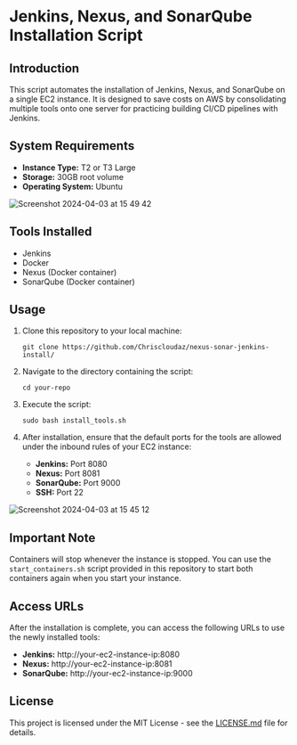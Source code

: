# Jenkins, Nexus, and SonarQube Installation Script

## Introduction

This script automates the installation of Jenkins, Nexus, and SonarQube on a single EC2 instance. It is designed to save costs on AWS by consolidating multiple tools onto one server for practicing building CI/CD pipelines with Jenkins.

## System Requirements

-   **Instance Type:** T2 or T3 Large
-   **Storage:** 30GB root volume
-   **Operating System:** Ubuntu

![Screenshot 2024-04-03 at 15 49 42](https://github.com/Chriscloudaz/nexus-sonar-jenkins-install/assets/142612223/b9027ea7-cb05-4f93-b0a7-c3c08cedc852)


## Tools Installed
-   Jenkins
-   Docker
-   Nexus (Docker container)
-   SonarQube (Docker container)

## Usage

1.  Clone this repository to your local machine:
    
    ```git clone https://github.com/Chriscloudaz/nexus-sonar-jenkins-install/``` 
    
2.  Navigate to the directory containing the script:
    
    `cd your-repo` 
    
3.  Execute the script:
    
    `sudo bash install_tools.sh` 
    
4.  After installation, ensure that the default ports for the tools are allowed under the inbound rules of your EC2 instance:
    
    -   **Jenkins:** Port 8080
    -   **Nexus:** Port 8081
    -   **SonarQube:** Port 9000
    -   **SSH:** Port 22 

![Screenshot 2024-04-03 at 15 45 12](https://github.com/Chriscloudaz/nexus-sonar-jenkins-install/assets/142612223/99467a8a-90c8-4b2d-8b9a-53802b1912e2)


## Important Note

Containers will stop whenever the instance is stopped. You can use the `start_containers.sh` script provided in this repository to start both containers again when you start your instance.

## Access URLs

After the installation is complete, you can access the following URLs to use the newly installed tools:

-   **Jenkins:** http://your-ec2-instance-ip:8080
-   **Nexus:** http://your-ec2-instance-ip:8081
-   **SonarQube:** http://your-ec2-instance-ip:9000

## License

This project is licensed under the MIT License - see the [LICENSE.md](https://chat.openai.com/c/LICENSE.md) file for details.
